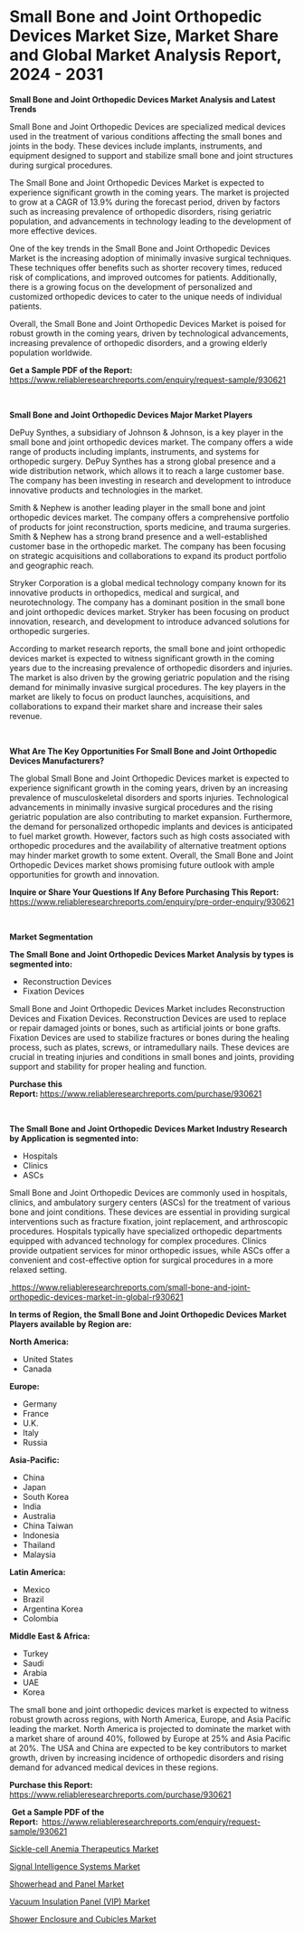 <p><h1>Small Bone and Joint Orthopedic Devices Market Size, Market Share and Global Market Analysis Report, 2024 - 2031</h1></p><p><strong>Small Bone and Joint Orthopedic Devices Market Analysis and Latest Trends</strong></p>
<p><p>Small Bone and Joint Orthopedic Devices are specialized medical devices used in the treatment of various conditions affecting the small bones and joints in the body. These devices include implants, instruments, and equipment designed to support and stabilize small bone and joint structures during surgical procedures.</p><p>The Small Bone and Joint Orthopedic Devices Market is expected to experience significant growth in the coming years. The market is projected to grow at a CAGR of 13.9% during the forecast period, driven by factors such as increasing prevalence of orthopedic disorders, rising geriatric population, and advancements in technology leading to the development of more effective devices.</p><p>One of the key trends in the Small Bone and Joint Orthopedic Devices Market is the increasing adoption of minimally invasive surgical techniques. These techniques offer benefits such as shorter recovery times, reduced risk of complications, and improved outcomes for patients. Additionally, there is a growing focus on the development of personalized and customized orthopedic devices to cater to the unique needs of individual patients.</p><p>Overall, the Small Bone and Joint Orthopedic Devices Market is poised for robust growth in the coming years, driven by technological advancements, increasing prevalence of orthopedic disorders, and a growing elderly population worldwide.</p></p>
<p><strong>Get a Sample PDF of the Report:&nbsp;</strong> <a href="https://www.reliableresearchreports.com/enquiry/request-sample/930621">https://www.reliableresearchreports.com/enquiry/request-sample/930621</a></p>
<p>&nbsp;</p>
<p><strong>Small Bone and Joint Orthopedic Devices Major Market Players</strong></p>
<p><p>DePuy Synthes, a subsidiary of Johnson & Johnson, is a key player in the small bone and joint orthopedic devices market. The company offers a wide range of products including implants, instruments, and systems for orthopedic surgery. DePuy Synthes has a strong global presence and a wide distribution network, which allows it to reach a large customer base. The company has been investing in research and development to introduce innovative products and technologies in the market.</p><p>Smith & Nephew is another leading player in the small bone and joint orthopedic devices market. The company offers a comprehensive portfolio of products for joint reconstruction, sports medicine, and trauma surgeries. Smith & Nephew has a strong brand presence and a well-established customer base in the orthopedic market. The company has been focusing on strategic acquisitions and collaborations to expand its product portfolio and geographic reach.</p><p>Stryker Corporation is a global medical technology company known for its innovative products in orthopedics, medical and surgical, and neurotechnology. The company has a dominant position in the small bone and joint orthopedic devices market. Stryker has been focusing on product innovation, research, and development to introduce advanced solutions for orthopedic surgeries.</p><p>According to market research reports, the small bone and joint orthopedic devices market is expected to witness significant growth in the coming years due to the increasing prevalence of orthopedic disorders and injuries. The market is also driven by the growing geriatric population and the rising demand for minimally invasive surgical procedures. The key players in the market are likely to focus on product launches, acquisitions, and collaborations to expand their market share and increase their sales revenue.</p></p>
<p>&nbsp;</p>
<p><strong>What Are The Key Opportunities For Small Bone and Joint Orthopedic Devices Manufacturers?</strong></p>
<p><p>The global Small Bone and Joint Orthopedic Devices market is expected to experience significant growth in the coming years, driven by an increasing prevalence of musculoskeletal disorders and sports injuries. Technological advancements in minimally invasive surgical procedures and the rising geriatric population are also contributing to market expansion. Furthermore, the demand for personalized orthopedic implants and devices is anticipated to fuel market growth. However, factors such as high costs associated with orthopedic procedures and the availability of alternative treatment options may hinder market growth to some extent. Overall, the Small Bone and Joint Orthopedic Devices market shows promising future outlook with ample opportunities for growth and innovation.</p></p>
<p><strong>Inquire or Share Your Questions If Any Before Purchasing This Report:</strong> <a href="https://www.reliableresearchreports.com/enquiry/pre-order-enquiry/930621">https://www.reliableresearchreports.com/enquiry/pre-order-enquiry/930621</a></p>
<p>&nbsp;</p>
<p><strong>Market Segmentation</strong></p>
<p><strong>The Small Bone and Joint Orthopedic Devices Market Analysis by types is segmented into:</strong></p>
<p><ul><li>Reconstruction Devices</li><li>Fixation Devices</li></ul></p>
<p><p>Small Bone and Joint Orthopedic Devices Market includes Reconstruction Devices and Fixation Devices. Reconstruction Devices are used to replace or repair damaged joints or bones, such as artificial joints or bone grafts. Fixation Devices are used to stabilize fractures or bones during the healing process, such as plates, screws, or intramedullary nails. These devices are crucial in treating injuries and conditions in small bones and joints, providing support and stability for proper healing and function.</p></p>
<p><strong>Purchase this Report:&nbsp;</strong><a href="https://www.reliableresearchreports.com/purchase/930621">https://www.reliableresearchreports.com/purchase/930621</a></p>
<p>&nbsp;</p>
<p><strong>The Small Bone and Joint Orthopedic Devices Market Industry Research by Application is segmented into:</strong></p>
<p><ul><li>Hospitals</li><li>Clinics</li><li>ASCs</li></ul></p>
<p><p>Small Bone and Joint Orthopedic Devices are commonly used in hospitals, clinics, and ambulatory surgery centers (ASCs) for the treatment of various bone and joint conditions. These devices are essential in providing surgical interventions such as fracture fixation, joint replacement, and arthroscopic procedures. Hospitals typically have specialized orthopedic departments equipped with advanced technology for complex procedures. Clinics provide outpatient services for minor orthopedic issues, while ASCs offer a convenient and cost-effective option for surgical procedures in a more relaxed setting.</p></p>
<p><a href="https://www.reliableresearchreports.com/small-bone-and-joint-orthopedic-devices-market-in-global-r930621">&nbsp;https://www.reliableresearchreports.com/small-bone-and-joint-orthopedic-devices-market-in-global-r930621</a></p>
<p><strong>In terms of Region, the Small Bone and Joint Orthopedic Devices Market Players available by Region are:</strong></p>
<p>
    <p> <strong> North America: </strong>
        <ul>
            <li>United States</li>
            <li>Canada</li>
        </ul>
        </p> 
    <p> <strong> Europe: </strong>
        <ul>
            <li>Germany</li>
            <li>France</li>
            <li>U.K.</li>
            <li>Italy</li>
            <li>Russia</li>
        </ul>
        </p> 
    <p> <strong> Asia-Pacific: </strong>
        <ul>
            <li>China</li>
            <li>Japan</li>
            <li>South Korea</li>
            <li>India</li>
            <li>Australia</li>
            <li>China Taiwan</li>
            <li>Indonesia</li>
            <li>Thailand</li>
            <li>Malaysia</li>
        </ul>
        </p> 
    <p> <strong> Latin America: </strong>
        <ul>
            <li>Mexico</li>
            <li>Brazil</li>
            <li>Argentina Korea</li>
            <li>Colombia</li>
        </ul>
        </p> 
    <p> <strong> Middle East & Africa: </strong>
        <ul>
            <li>Turkey</li>
            <li>Saudi</li>
            <li>Arabia</li>
            <li>UAE</li>
            <li>Korea</li>
        </ul>
    </p>
    </p>
<p><p>The small bone and joint orthopedic devices market is expected to witness robust growth across regions, with North America, Europe, and Asia Pacific leading the market. North America is projected to dominate the market with a market share of around 40%, followed by Europe at 25% and Asia Pacific at 20%. The USA and China are expected to be key contributors to market growth, driven by increasing incidence of orthopedic disorders and rising demand for advanced medical devices in these regions.</p></p>
<p><strong>Purchase this Report: </strong><a href="https://www.reliableresearchreports.com/purchase/930621">https://www.reliableresearchreports.com/purchase/930621</a></p>
<p>&nbsp;<strong>Get a Sample PDF of the Report:&nbsp;&nbsp;</strong><a href="https://www.reliableresearchreports.com/enquiry/request-sample/930621">https://www.reliableresearchreports.com/enquiry/request-sample/930621</a></p>
<p><strong></strong></p>
<p><p><a href="https://github.com/RichRobinson5/Market-Research-Report-List-6/blob/main/sickle-cell-anemia-therapeutics-market.md">Sickle-cell Anemia Therapeutics Market</a></p><p><a href="https://github.com/gdfhhhj/Market-Research-Report-List-6/blob/main/signal-intelligence-systems-market.md">Signal Intelligence Systems Market</a></p><p><a href="https://github.com/nathandecarvalho/Market-Research-Report-List-5/blob/main/showerhead-and-panel-market.md">Showerhead and Panel Market</a></p><p><a href="https://issuu.com/reportprime-2/docs/vacuum-insulation-panel-vip-market-_48884a8a8abc91">Vacuum Insulation Panel (VIP) Market</a></p><p><a href="https://github.com/julyju69/Market-Research-Report-List-5/blob/main/shower-enclosure-and-cubicles-market.md">Shower Enclosure and Cubicles Market</a></p></p>